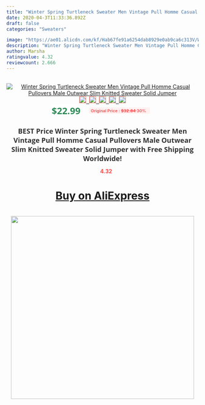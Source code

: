 ```yaml
---
title: "Winter Spring Turtleneck Sweater Men Vintage Pull Homme Casual Pullovers Male Outwear Slim Knitted Sweater Solid Jumper"
date: 2020-04-3T11:33:36.892Z
draft: false
categories: "Sweaters"

image: "https://ae01.alicdn.com/kf/Hab67fe91a6254dab8929e0ab9ca6c313V/Winter-Spring-Turtleneck-Sweater-Men-Vintage-Pull-Homme-Casual-Pullovers-Male-Outwear-Slim-Knitted-Sweater-Solid.jpg"
description: "Winter Spring Turtleneck Sweater Men Vintage Pull Homme Casual Pullovers Male Outwear Slim Knitted Sweater Solid Jumper"
author: Marsha
ratingvalue: 4.32
reviewcount: 2.666
---
```

<br>
<div style="text-align: center;">
<a href="https://s.click.aliexpress.com/e/_AKASvR" target="_blank" rel="nofollow noopener noreferrer"><img alt="Winter Spring Turtleneck Sweater Men Vintage Pull Homme Casual Pullovers Male Outwear Slim Knitted Sweater Solid Jumper" class="magnifier-image" src="https://ae01.alicdn.com/kf/Hab67fe91a6254dab8929e0ab9ca6c313V/Winter-Spring-Turtleneck-Sweater-Men-Vintage-Pull-Homme-Casual-Pullovers-Male-Outwear-Slim-Knitted-Sweater-Solid.jpg_640x640.jpg">
<br>
<img style="border:1px solid salmon" src="https://ae01.alicdn.com/kf/Hab67fe91a6254dab8929e0ab9ca6c313V/Winter-Spring-Turtleneck-Sweater-Men-Vintage-Pull-Homme-Casual-Pullovers-Male-Outwear-Slim-Knitted-Sweater-Solid.jpg_120x120.jpg">&nbsp;&nbsp;<img style="border:1px solid salmon" src="https://ae01.alicdn.com/kf/H2fa4a70b5ac44e92b9b05cf3e953b7306/Winter-Spring-Turtleneck-Sweater-Men-Vintage-Pull-Homme-Casual-Pullovers-Male-Outwear-Slim-Knitted-Sweater-Solid.jpg_120x120.jpg">&nbsp;&nbsp;<img style="border:1px solid salmon" src="https://ae01.alicdn.com/kf/H05dd10b40c704c0db3754615599fbabaZ/Winter-Spring-Turtleneck-Sweater-Men-Vintage-Pull-Homme-Casual-Pullovers-Male-Outwear-Slim-Knitted-Sweater-Solid.jpg_120x120.jpg">&nbsp;&nbsp;<img style="border:1px solid salmon" src="https://ae01.alicdn.com/kf/H69903dfc0f8844acac1d6a28384268bdb/Winter-Spring-Turtleneck-Sweater-Men-Vintage-Pull-Homme-Casual-Pullovers-Male-Outwear-Slim-Knitted-Sweater-Solid.jpg_120x120.jpg">&nbsp;&nbsp;<img style="border:1px solid salmon" src="https://ae01.alicdn.com/kf/Hd4ee7fca22a4432aa5ccfb72acb7f9f1s/Winter-Spring-Turtleneck-Sweater-Men-Vintage-Pull-Homme-Casual-Pullovers-Male-Outwear-Slim-Knitted-Sweater-Solid.jpg_120x120.jpg"></a></div><br0>
<div style="text-align: center;"><span style="background-color: white; border: 0px; box-sizing: border-box; color: seagreen; display: inline-block; font-family: &quot;open sans&quot; , &quot;arial&quot; , &quot;helvetica&quot; , sans-serif , &quot;heiti&quot;; font-size: 24px; font-stretch: inherit; font-weight: 700; line-height: inherit; margin: 0px 10px 0px 0px; padding: 0px; vertical-align: middle;">$22.99 </span>
<span style="background: rgb(255 , 241 , 241); border-radius: 3px; border: 0px; box-sizing: border-box; color: #ff4747; display: inline-block; font-family: inherit; font-size: 12px; font-stretch: inherit; font-style: inherit; font-variant: inherit; font-weight: 600; line-height: inherit; margin: 0px; padding: 2px 5px; transform: scale(0.9); vertical-align: middle;">Original Price : <b style="text-decoration: line-through;">$32.84 </b> 30%&nbsp;&nbsp;</span></div>
<h1 style="color: #333333; display: inline-block; font-family: &quot;open sans&quot; , &quot;arial&quot; , &quot;helvetica&quot; , sans-serif , &quot;heiti&quot;; font-size: 18px; font-stretch: inherit; font-weight: 700; text-align: center;">BEST Price Winter Spring Turtleneck Sweater Men Vintage Pull Homme Casual Pullovers Male Outwear Slim Knitted Sweater Solid Jumper with Free Shipping Worldwide!</h1>
<div style="color: #ff4747; text-align: center;">
<img src="https://4.bp.blogspot.com/-M0ZcTcb-5uY/XleCXlxnR4I/AAAAAAAAAEc/OrjgMkXV1oMQFaCRZj5HQwOCBcu3w1FegCPcBGAYYCw/s1600/star.png" style="height: 15px;">&nbsp;<b>4.32</b></div>
<div class="button_cont" align="center"><a class="buynow_a" href="https://s.click.aliexpress.com/e/_AKASvR" target="_blank" rel="nofollow noopener noreferrer"><H1>Buy on AliExpress</H1></a></div><br>
<div class="separator" style="clear: both; text-align: center;">
<img src="https://lh3.googleusercontent.com/-pTy5HemUv9M/XlePHvY0dAI/AAAAAAAAAE4/0nX5iRUoIWY8eMW9Dpxeirr157OZliDIgCLcBGAsYHQ/s1600/badge.gif" width="480">
</div>
